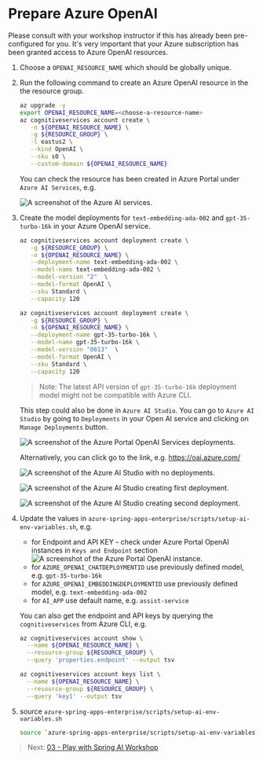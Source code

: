 # Prepare Azure OpenAI

Please consult with your workshop instructor if this has already been pre-configured for you.
It's very important that your Azure subscription has been granted access to Azure OpenAI resources.

1. Choose a `OPENAI_RESOURCE_NAME` which should be globally unique.

1. Run the following command to create an Azure OpenAI resource in the the resource group.

   ```bash
   az upgrade -y
   export OPENAI_RESOURCE_NAME=<choose-a-resource-name>
   az cognitiveservices account create \
      -n ${OPENAI_RESOURCE_NAME} \
      -g ${RESOURCE_GROUP} \
      -l eastus2 \
      --kind OpenAI \
      --sku s0 \
      --custom-domain ${OPENAI_RESOURCE_NAME}   
   ```
   
   You can check the resource has been created in Azure Portal under `Azure AI Services`, e.g.

   ![A screenshot of the Azure AI services.](../../../../media/openai-azure-ai-services.png)

1. Create the model deployments for `text-embedding-ada-002` and `gpt-35-turbo-16k` in your Azure OpenAI service.
   
   ```bash
   az cognitiveservices account deployment create \
      -g ${RESOURCE_GROUP} \
      -n ${OPENAI_RESOURCE_NAME} \
      --deployment-name text-embedding-ada-002 \
      --model-name text-embedding-ada-002 \
      --model-version "2"  \
      --model-format OpenAI \
      --sku Standard \
      --capacity 120

   az cognitiveservices account deployment create \
      -g ${RESOURCE_GROUP} \
      -n ${OPENAI_RESOURCE_NAME} \
      --deployment-name gpt-35-turbo-16k \
      --model-name gpt-35-turbo-16k \
      --model-version "0613"  \
      --model-format OpenAI \
      --sku Standard \
      --capacity 120
   ```

   > Note: The latest API version of `gpt-35-turbo-16k` deployment model might not be compatible with Azure CLI.

   This step could also be done in `Azure AI Studio`. You can go to `Azure AI Studio` by going to `Deployments` in your Open AI service and clicking on `Manage Deployments` button.

   ![A screenshot of the Azure Portal OpenAI Services deployments.](../../../../media/openai-azure-ai-services-deployments.png)

   Alternatively, you can click go to the link, e.g. https://oai.azure.com/

   ![A screenshot of the Azure AI Studio with no deployments.](../../../../media/openai-azure-ai-studio-deployments-01.png)

   ![A screenshot of the Azure AI Studio creating first deployment.](../../../../media/openai-azure-ai-studio-deployments-02.png)

   ![A screenshot of the Azure AI Studio creating second deployment.](../../../../media/openai-azure-ai-studio-deployments-03.png)

1. Update the values in `azure-spring-apps-enterprise/scripts/setup-ai-env-variables.sh`, e.g.
    * for Endpoint and API KEY - check under Azure Portal OpenAI instances in `Keys and Endpoint` section
    ![A screenshot of the Azure Portal OpenAI instance.](../../../../media/openai-azure-ai-services-api-key.png)    
    * for `AZURE_OPENAI_CHATDEPLOYMENTID` use previously defined model, e.g. `gpt-35-turbo-16k`
    * for `AZURE_OPENAI_EMBEDDINGDEPLOYMENTID` use previously defined model, e.g. `text-embedding-ada-002`
    * for `AI_APP` use default name, e.g. `assist-service`
    
    You can also get the endpoint and API keys by querying the `cognitiveservices` from Azure CLI, e.g.

   ```bash
   az cognitiveservices account show \
     --name ${OPENAI_RESOURCE_NAME} \
     --resource-group ${RESOURCE_GROUP} \
     --query 'properties.endpoint' --output tsv

   az cognitiveservices account keys list \
     --name ${OPENAI_RESOURCE_NAME} \
     --resource-group ${RESOURCE_GROUP} \
     --query 'key1' --output tsv 
   ```

1. source `azure-spring-apps-enterprise/scripts/setup-ai-env-variables.sh`
   ```bash
   source `azure-spring-apps-enterprise/scripts/setup-ai-env-variables.sh`
   ```
   
> Next: [03 - Play with Spring AI Workshop](../03-spring-ai-azure-workshop/README.md)
